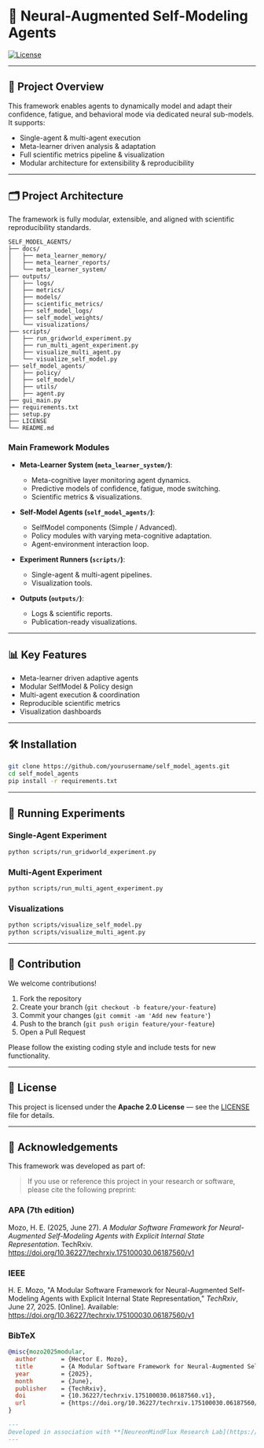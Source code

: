 
# 🤖 Neural-Augmented Self-Modeling Agents

[![License](https://img.shields.io/badge/license-Apache%202.0-blue.svg)](LICENSE)


---

## 🚀 Project Overview

This framework enables agents to dynamically model and adapt their confidence, fatigue, and behavioral mode via dedicated neural sub-models. It supports:

- Single-agent & multi-agent execution
- Meta-learner driven analysis & adaptation
- Full scientific metrics pipeline & visualization
- Modular architecture for extensibility & reproducibility

---

## 🗂️ Project Architecture

The framework is fully modular, extensible, and aligned with scientific reproducibility standards.

```
SELF_MODEL_AGENTS/
├── docs/
│   ├── meta_learner_memory/
│   ├── meta_learner_reports/
│   └── meta_learner_system/
├── outputs/
│   ├── logs/
│   ├── metrics/
│   ├── models/
│   ├── scientific_metrics/
│   ├── self_model_logs/
│   ├── self_model_weights/
│   └── visualizations/
├── scripts/
│   ├── run_gridworld_experiment.py
│   ├── run_multi_agent_experiment.py
│   ├── visualize_multi_agent.py
│   └── visualize_self_model.py
├── self_model_agents/
│   ├── policy/
│   ├── self_model/
│   ├── utils/
│   ├── agent.py
├── gui_main.py
├── requirements.txt
├── setup.py
├── LICENSE
└── README.md
```

### Main Framework Modules

- **Meta-Learner System (`meta_learner_system/`)**: 
  - Meta-cognitive layer monitoring agent dynamics.
  - Predictive models of confidence, fatigue, mode switching.
  - Scientific metrics & visualizations.

- **Self-Model Agents (`self_model_agents/`)**:
  - SelfModel components (Simple / Advanced).
  - Policy modules with varying meta-cognitive adaptation.
  - Agent-environment interaction loop.

- **Experiment Runners (`scripts/`)**:
  - Single-agent & multi-agent pipelines.
  - Visualization tools.

- **Outputs (`outputs/`)**:
  - Logs & scientific reports.
  - Publication-ready visualizations.

---

## 📊 Key Features

- Meta-learner driven adaptive agents
- Modular SelfModel & Policy design
- Multi-agent execution & coordination
- Reproducible scientific metrics
- Visualization dashboards

---

## 🛠️ Installation

```bash
git clone https://github.com/yourusername/self_model_agents.git
cd self_model_agents
pip install -r requirements.txt
```

---

## 🚀 Running Experiments

### Single-Agent Experiment

```bash
python scripts/run_gridworld_experiment.py
```

### Multi-Agent Experiment

```bash
python scripts/run_multi_agent_experiment.py
```

### Visualizations

```bash
python scripts/visualize_self_model.py
python scripts/visualize_multi_agent.py
```

---

## 🤝 Contribution

We welcome contributions!

1. Fork the repository
2. Create your branch (`git checkout -b feature/your-feature`)
3. Commit your changes (`git commit -am 'Add new feature'`)
4. Push to the branch (`git push origin feature/your-feature`)
5. Open a Pull Request

Please follow the existing coding style and include tests for new functionality.

---

## 📜 License

This project is licensed under the **Apache 2.0 License** — see the [LICENSE](LICENSE) file for details.

---

## 🙏 Acknowledgements

This framework was developed as part of:

> If you use or reference this project in your research or software, please cite the following preprint:

### APA (7th edition)
Mozo, H. E. (2025, June 27). *A Modular Software Framework for Neural-Augmented Self-Modeling Agents with Explicit Internal State Representation*. TechRxiv. https://doi.org/10.36227/techrxiv.175100030.06187560/v1

### IEEE
H. E. Mozo, "A Modular Software Framework for Neural-Augmented Self-Modeling Agents with Explicit Internal State Representation," *TechRxiv*, June 27, 2025. [Online]. Available: https://doi.org/10.36227/techrxiv.175100030.06187560/v1

### BibTeX
```bibtex
@misc{mozo2025modular,
  author       = {Hector E. Mozo},
  title        = {A Modular Software Framework for Neural-Augmented Self-Modeling Agents with Explicit Internal State Representation},
  year         = {2025},
  month        = {June},
  publisher    = {TechRxiv},
  doi          = {10.36227/techrxiv.175100030.06187560.v1},
  url          = {https://doi.org/10.36227/techrxiv.175100030.06187560/v1}
}

---
Developed in association with **[NeureonMindFlux Research Lab](https://github.com/Neureonmindflux-Research-Lab)**
---

